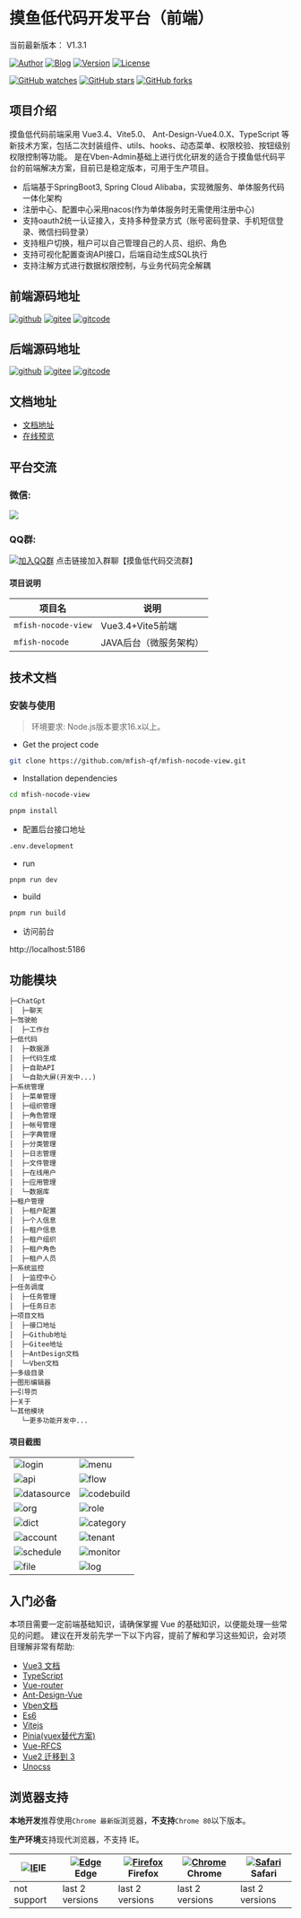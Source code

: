 摸鱼低代码开发平台（前端）
======================================
当前最新版本： V1.3.1

[![Author](https://img.shields.io/badge/Author-mfish-orange.svg)](http://www.mfish.com.cn)
[![Blog](https://img.shields.io/badge/Blog-个人博客-yellow.svg)](http://www.mfish.com.cn)
[![Version](https://img.shields.io/badge/version-1.3.1-brightgreen.svg)](https://github.com/mfish-qf/mfish-nocode-view/releases/tag/v1.3.1)
[![License](https://img.shields.io/badge/license-Apache%20License%202.0-blue.svg)](https://github.com/mfish-qf/mfish-nocode-view/blob/main/LICENSE)

[![GitHub watches](https://img.shields.io/github/watchers/mfish-qf/mfish-nocode-view.svg?style=social&label=Watch)](https://github.com/mfish-qf/mfish-nocode-view)
[![GitHub stars](https://img.shields.io/github/stars/mfish-qf/mfish-nocode-view.svg?style=social&label=Stars)](https://github.com/mfish-qf/mfish-nocode-view)
[![GitHub forks](https://img.shields.io/github/forks/mfish-qf/mfish-nocode-view.svg?style=social&label=Fork)](https://github.com/mfish-qf/mfish-nocode-view)

## 项目介绍

摸鱼低代码前端采用 Vue3.4、Vite5.0、 Ant-Design-Vue4.0.X、TypeScript 等新技术方案，包括二次封装组件、utils、hooks、动态菜单、权限校验、按钮级别权限控制等功能。
是在Vben-Admin基础上进行优化研发的适合于摸鱼低代码平台的前端解决方案，目前已是稳定版本，可用于生产项目。

* 后端基于SpringBoot3, Spring Cloud Alibaba，实现微服务、单体服务代码一体化架构
* 注册中心、配置中心采用nacos(作为单体服务时无需使用注册中心)
* 支持oauth2统一认证接入，支持多种登录方式（账号密码登录、手机短信登录、微信扫码登录）
* 支持租户切换，租户可以自己管理自己的人员、组织、角色
* 支持可视化配置查询API接口，后端自动生成SQL执行
* 支持注解方式进行数据权限控制，与业务代码完全解耦

## 前端源码地址

[![github](https://img.shields.io/badge/前端地址-github-black.svg)](https://github.com/mfish-qf/mfish-nocode-view)
[![gitee](https://img.shields.io/badge/前端地址-gitee-ad312d.svg)](https://gitee.com/qiufeng9862/mfish-nocode-view)
[![gitcode](https://img.shields.io/badge/前端地址-gitcode-be3642.svg)](https://gitcode.com/mfish-qf/mfish-nocode-view.git)

## 后端源码地址

[![github](https://img.shields.io/badge/后端地址-github-black.svg)](https://github.com/mfish-qf/mfish-nocode)
[![gitee](https://img.shields.io/badge/后端地址-gitee-ad312d.svg)](https://gitee.com/qiufeng9862/mfish-nocode)
[![gitcode](https://img.shields.io/badge/后端地址-gitcode-be3642.svg)](https://gitcode.com/mfish-qf/mfish-nocode.git)

## 文档地址

+ [文档地址](http://www.mfish.com.cn)
+ [在线预览](http://app.mfish.com.cn:11119)

## 平台交流

### 微信:

![](https://oscimg.oschina.net/oscnet/up-aaf63a91b96c092ad240b2e9755d926ba62.png)

### QQ群:

[![加入QQ群](https://img.shields.io/badge/522792773-blue.svg)](https://jq.qq.com/?_wv=1027&k=0A2bxoZX)
点击链接加入群聊【摸鱼低代码交流群】

#### 项目说明

| 项目名                 | 说明             | 
|---------------------|----------------|
| `mfish-nocode-view` | Vue3.4+Vite5前端 | 
| `mfish-nocode`      | JAVA后台（微服务架构）  |  

## 技术文档

### 安装与使用

> 环境要求: Node.js版本要求16.x以上。

- Get the project code

```bash
git clone https://github.com/mfish-qf/mfish-nocode-view.git
```

- Installation dependencies

```bash
cd mfish-nocode-view

pnpm install

```

- 配置后台接口地址

```bash
.env.development
```

- run

```bash
pnpm run dev
```

- build

```bash
pnpm run build
```

- 访问前台

http://localhost:5186

## 功能模块

```
├─ChatGpt
│  ├─聊天
├─驾驶舱
│  ├─工作台
├─低代码
│  ├─数据源
│  ├─代码生成
│  ├─自助API
│  └─自助大屏(开发中...)
├─系统管理
│  ├─菜单管理
│  ├─组织管理
│  ├─角色管理
│  ├─帐号管理
│  ├─字典管理
│  ├─分类管理
│  ├─日志管理
│  ├─文件管理
│  ├─在线用户
│  ├─应用管理
│  └─数据库
├─租户管理
│  ├─租户配置
│  ├─个人信息
│  ├─租户信息
│  ├─租户组织
│  ├─租户角色
│  ├─租户人员
├─系统监控
│  ├─监控中心
├─任务调度
│  ├─任务管理
│  ├─任务日志
├─项目文档
│  ├─接口地址
│  ├─Github地址
│  ├─Gitee地址
│  ├─AntDesign文档
│  └─Vben文档
├─多级目录
├─图形编辑器
├─引导页
├─关于
└─其他模块 
   └─更多功能开发中...
```

#### 项目截图

<table>
    <tr>
      <td><img src="https://mfish-pic.pages.dev/login.png" alt='login'/></td>
      <td><img src="https://mfish-pic.pages.dev/menu.png" alt='menu'/></td>
    </tr>
    <tr>
      <td><img src="https://mfish-pic.pages.dev/api.png"  alt="api"/></td>
      <td><img src="https://mfish-pic.pages.dev/flow.png" alt="flow" /></td>
    </tr>
    <tr>
      <td><img src="https://mfish-pic.pages.dev/datasource.png" alt='datasource'/></td>
      <td><img src="https://mfish-pic.pages.dev/codebuild.png" alt='codebuild'/></td>
    </tr>
    <tr>
      <td><img src="https://mfish-pic.pages.dev/org.png" alt='org'/></td>
      <td><img src="https://mfish-pic.pages.dev/role.png" alt='role'/></td>
    </tr>
    <tr>
      <td><img src="https://mfish-pic.pages.dev/dict.png" alt='dict'/></td>
      <td><img src="https://mfish-pic.pages.dev/category.png" alt='category'/></td>
    </tr>
    <tr>
      <td><img src="https://mfish-pic.pages.dev/account.png" alt='account'/></td>
      <td><img src="https://mfish-pic.pages.dev/tenant.png" alt='tenant'/></td>
    </tr>
    <tr>
      <td><img src="https://mfish-pic.pages.dev/schedule.png" alt='schedule'/></td>
      <td><img src="https://mfish-pic.pages.dev/monitor.png" alt='monitor'/></td>
    </tr>
    <tr>
      <td><img src="https://mfish-pic.pages.dev/file.png" alt='file'/></td>
      <td><img src="https://mfish-pic.pages.dev/log.png" alt='log'/></td>
    </tr>
</table>

## 入门必备

本项目需要一定前端基础知识，请确保掌握 Vue 的基础知识，以便能处理一些常见的问题。
建议在开发前先学一下以下内容，提前了解和学习这些知识，会对项目理解非常有帮助:

* [Vue3 文档](https://v3.vuejs.org/)
* [TypeScript](https://www.typescriptlang.org/)
* [Vue-router](https://next.router.vuejs.org/)
* [Ant-Design-Vue](https://www.antdv.com/components/overview-cn)
* [Vben文档](https://doc.vvbin.cn/)
* [Es6](https://es6.ruanyifeng.com/)
* [Vitejs](https://vitejs.dev/)
* [Pinia(vuex替代方案)](https://pinia.esm.dev/introduction.html)
* [Vue-RFCS](https://github.com/vuejs/rfcs)
* [Vue2 迁移到 3](https://v3.vuejs.org/guide/migration/introduction.html)
* [Unocss](https://uno.antfu.me/)

## 浏览器支持

**本地开发**推荐使用`Chrome 最新版`浏览器，**不支持**`Chrome 80`以下版本。

**生产环境**支持现代浏览器，不支持 IE。

| [![IE](https://raw.githubusercontent.com/alrra/browser-logos/master/src/archive/internet-explorer_9-11/internet-explorer_9-11_48x48.png)](http://godban.github.io/browsers-support-badges/)IE | [![ Edge](https://raw.githubusercontent.com/alrra/browser-logos/master/src/edge/edge_48x48.png)](http://godban.github.io/browsers-support-badges/)Edge | [![Firefox](https://raw.githubusercontent.com/alrra/browser-logos/master/src/firefox/firefox_48x48.png)](http://godban.github.io/browsers-support-badges/)Firefox | [![Chrome](https://raw.githubusercontent.com/alrra/browser-logos/master/src/chrome/chrome_48x48.png)](http://godban.github.io/browsers-support-badges/)Chrome | [![Safari](https://raw.githubusercontent.com/alrra/browser-logos/master/src/safari/safari_48x48.png)](http://godban.github.io/browsers-support-badges/)Safari |
|-----------------------------------------------------------------------------------------------------------------------------------------------------------------------------------------------|--------------------------------------------------------------------------------------------------------------------------------------------------------|-------------------------------------------------------------------------------------------------------------------------------------------------------------------|---------------------------------------------------------------------------------------------------------------------------------------------------------------|---------------------------------------------------------------------------------------------------------------------------------------------------------------|
| not support                                                                                                                                                                                   | last 2 versions                                                                                                                                        | last 2 versions                                                                                                                                                   | last 2 versions                                                                                                                                               | last 2 versions                                                                                                                                               |
